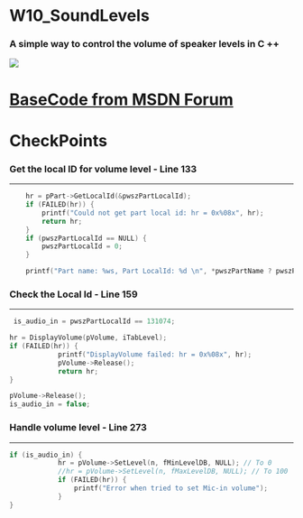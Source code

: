# W10_SoundLevels


### A simple way to control the volume of speaker levels in C ++

![](https://i.imgur.com/0C5ujkJ.png)

[BaseCode from MSDN Forum](https://social.msdn.microsoft.com/Forums/windowsdesktop/en-US/9741bae1-c330-4802-9860-2fd202dba797/enumeration-of-available-levels-for-a-specific-installed-sound-card?forum=windowspro-audiodevelopment)
=============

CheckPoints
=============

### Get the local ID for volume level  - Line 133
                
----

```c++
    hr = pPart->GetLocalId(&pwszPartLocalId);
	if (FAILED(hr)) {
		printf("Could not get part local id: hr = 0x%08x", hr);
		return hr;
	}
	if (pwszPartLocalId == NULL) {
		pwszPartLocalId = 0;
	}

	printf("Part name: %ws, Part LocalId: %d \n", *pwszPartName ? pwszPartName : L"(Unnamed)", pwszPartLocalId); // <------ Get your ID
```

### Check the Local Id - Line 159
                
----
```c++
 is_audio_in = pwszPartLocalId == 131074;

hr = DisplayVolume(pVolume, iTabLevel);
if (FAILED(hr)) {
			printf("DisplayVolume failed: hr = 0x%08x", hr);
			pVolume->Release();
			return hr;
}

pVolume->Release();
is_audio_in = false;
```

### Handle volume level - Line 273
                
----
```c++
if (is_audio_in) {
			hr = pVolume->SetLevel(n, fMinLevelDB, NULL); // To 0
			//hr = pVolume->SetLevel(n, fMaxLevelDB, NULL); // To 100
			if (FAILED(hr)) {
				printf("Error when tried to set Mic-in volume");
			}
}
```
